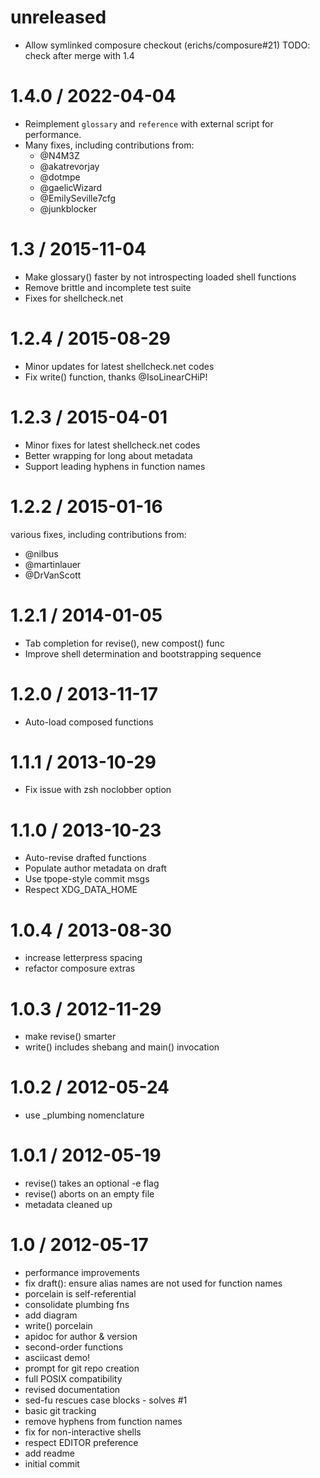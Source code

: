 unreleased
==========
  * Allow symlinked composure checkout (erichs/composure#21)
    TODO: check after merge with 1.4

1.4.0 / 2022-04-04
==================
  * Reimplement `glossary` and `reference` with external script for performance.
  * Many fixes, including contributions from:
    * @N4M3Z
    * @akatrevorjay
    * @dotmpe
    * @gaelicWizard
    * @EmilySeville7cfg
    * @junkblocker

 1.3   / 2015-11-04
==================
  * Make glossary() faster by not introspecting loaded shell functions
  * Remove brittle and incomplete test suite
  * Fixes for shellcheck.net

1.2.4 / 2015-08-29
==================
  * Minor updates for latest shellcheck.net codes
  * Fix write() function, thanks @IsoLinearCHiP!

1.2.3 / 2015-04-01
==================
  * Minor fixes for latest shellcheck.net codes
  * Better wrapping for long about metadata
  * Support leading hyphens in function names

1.2.2 / 2015-01-16
==================
various fixes, including contributions from:
  * @nilbus
  * @martinlauer
  * @DrVanScott

1.2.1 / 2014-01-05
==================
  * Tab completion for revise(), new compost() func
  * Improve shell determination and bootstrapping sequence

1.2.0 / 2013-11-17
==================
  * Auto-load composed functions

1.1.1 / 2013-10-29
==================
  * Fix issue with zsh noclobber option

1.1.0 / 2013-10-23
==================
  * Auto-revise drafted functions
  * Populate author metadata on draft
  * Use tpope-style commit msgs
  * Respect XDG_DATA_HOME

1.0.4 / 2013-08-30
==================

  * increase letterpress spacing
  * refactor composure extras

1.0.3 / 2012-11-29
==================

  * make revise() smarter
  * write() includes shebang and main() invocation

1.0.2 / 2012-05-24
==================

  * use _plumbing nomenclature

1.0.1 / 2012-05-19
==================

  * revise() takes an optional -e flag
  * revise() aborts on an empty file
  * metadata cleaned up

1.0 / 2012-05-17
==================

  * performance improvements
  * fix draft(): ensure alias names are not used for function names
  * porcelain is self-referential
  * consolidate plumbing fns
  * add diagram
  * write() porcelain
  * apidoc for author & version
  * second-order functions
  * asciicast demo!
  * prompt for git repo creation
  * full POSIX compatibility
  * revised documentation
  * sed-fu rescues case blocks - solves #1
  * basic git tracking
  * remove hyphens from function names
  * fix for non-interactive shells
  * respect EDITOR preference
  * add readme
  * initial commit
